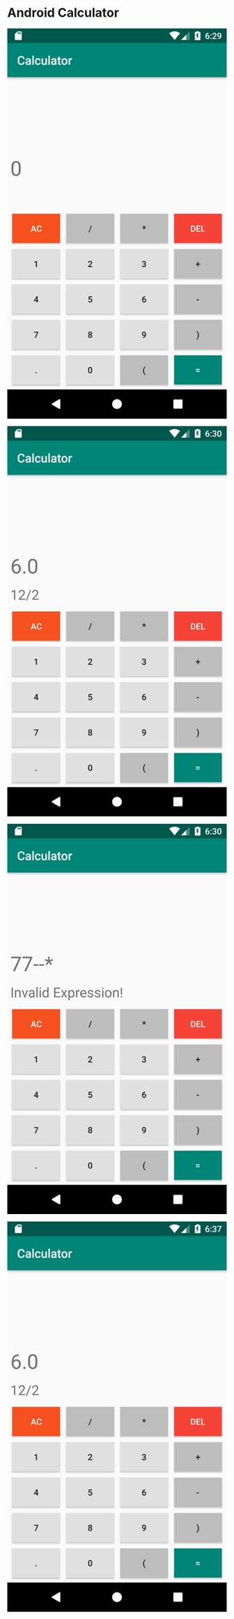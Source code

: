 # Android Calculator

![](snapshots\Screenshot_1559915985.png)

![](snapshots/Screenshot_1559916021.png)

![](snapshots/Screenshot_1559916054.png)

![](snapshots/Screenshot_1559916426.png)
